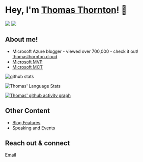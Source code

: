 
# Hey, I'm <a href="https://www.linkedin.com/in/thomas-thornton-21a86b75/" target="_blank">Thomas Thornton</a>! 👋

<a href= "https://twitter.com/tamstar1234"><img src="https://img.icons8.com/nolan/50/twitter.png"/></a>
<a href= "https://www.linkedin.com/in/thomas-thornton-21a86b75/"><img src="https://img.icons8.com/nolan/50/linkedin.png"/></a>

## About me!

* Microsoft Azure blogger - viewed over 700,000 - check it out! <a href="https://thomasthornton.cloud/">thomasthornton.cloud</a>
* <a href="https://mvp.microsoft.com/en-us/PublicProfile/5004187?fullName=Thomas%20Thornton">Microsoft MVP</a>
* <a href="https://www.credly.com/badges/d7c87a39-96ee-4c21-a55d-e99065fbb83d">Microsoft MCT</a>

<img src="https://github-readme-stats.vercel.app/api/?username=thomast1906&show_icons=true&count_private=true&title_color=fffffff&icon_color=000000&text_color=000000" alt="github stats"/>

![Thomas' Language Stats](https://github-readme-stats.vercel.app/api/top-langs/?username=thomast1906&layout=compact&theme=radical)

[![Thomas' github activity graph](https://github-readme-activity-graph.cyclic.app/graph?username=thomast1906&theme=github-compact)](https://github.com/ashutosh00710/github-readme-activity-graph)

## Other Content
* <a href="https://thomasthornton.cloud/blog-features/">Blog Features</a>
* <a href="https://thomasthornton.cloud/speaking-events/">Speaking and Events</a>

## Reach out & connect

[Email](mailto:thomas@thomasthornton.cloud) 

